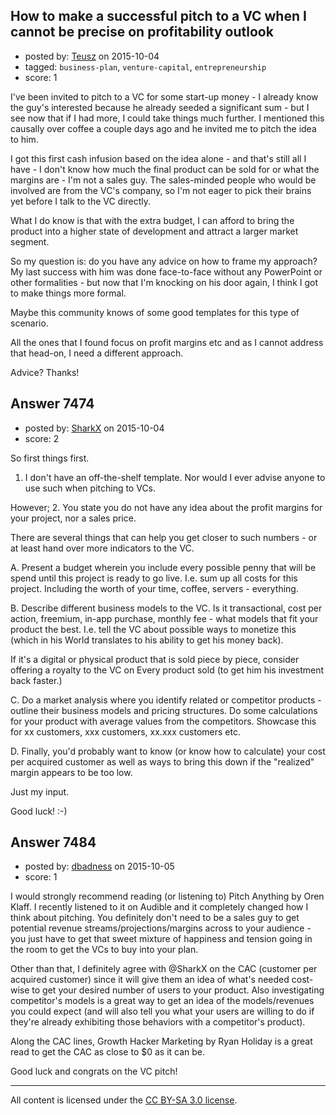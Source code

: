 ## How to make a successful pitch to a VC when I cannot be precise on profitability outlook

- posted by: [Teusz](https://stackexchange.com/users/2802249/teusz) on 2015-10-04
- tagged: `business-plan`, `venture-capital`, `entrepreneurship`
- score: 1

I've been invited to pitch to a VC for some start-up money - I already know the guy's interested because he already seeded a significant sum - but I see now that if I had more, I could take things much further. I mentioned this causally over coffee a couple days ago and he invited me to pitch the idea to him.

I got this first cash infusion based on the idea alone - and that's still all I have - I don't know how much the final product can be sold for or what the margins are - I'm not a sales guy. The sales-minded people who would be involved are from the VC's company, so I'm not eager to pick their brains yet before I talk to the VC directly.

What I do know is that with the extra budget, I can afford to bring the product into a higher state of development and attract a larger market segment.

So my question is: do you have any advice on how to frame my approach? My last success with him was done face-to-face without any PowerPoint or other formalities - but now that I'm knocking on his door again, I think I got to make things more formal.


Maybe this community knows of some good templates for this type of scenario. 

All the ones that I found focus on profit margins etc and as I cannot address that head-on, I need a different approach. 

Advice? Thanks! 


## Answer 7474

- posted by: [SharkX](https://stackexchange.com/users/7061730/sharkx) on 2015-10-04
- score: 2

So first things first.

1. I don't have an off-the-shelf template. Nor would I ever advise anyone to use such when pitching to VCs.

However;
2. You state you do not have any idea about the profit margins for your project, nor a sales price. 

There are several things that can help you get closer to such numbers - or at least hand over more indicators to the VC.

A. Present a budget wherein you include every possible penny that will be spend until this project is ready to go live. I.e. sum up all costs for this project. Including the worth of your time, coffee, servers - everything.

B. Describe different business models to the VC. Is it transactional, cost per action, freemium, in-app purchase, monthly fee - what models that fit your product the best. I.e. tell the VC about possible ways to monetize this (which in his World translates to his ability to get his money back). 

If it's a digital or physical product that is sold piece by piece, consider offering a royalty to the VC on Every product sold (to get him his investment back faster.)

C. Do a market analysis where you identify related or competitor products - outline their business models and pricing structures. Do some  calculations for your product with average values from the competitors. Showcase this for xx customers, xxx customers, xx.xxx customers etc. 

D. Finally, you'd probably want to know (or know how to calculate) your cost per acquired customer as well as ways to bring this down if the "realized" margin appears to be too low.

Just my input. 

Good luck! :-)


## Answer 7484

- posted by: [dbadness](https://stackexchange.com/users/5905421/dbadness) on 2015-10-05
- score: 1

I would strongly recommend reading (or listening to) Pitch Anything by Oren Klaff. I recently listened to it on Audible and it completely changed how I think about pitching. You definitely don't need to be a sales guy to get potential revenue streams/projections/margins across to your audience - you just have to get that sweet mixture of happiness and tension going in the room to get the VCs to buy into your plan.

Other than that, I definitely agree with @SharkX on the CAC (customer per acquired customer) since it will give them an idea of what's needed cost-wise to get your desired number of users to your product. Also investigating competitor's models is a great way to get an idea of the models/revenues you could expect (and will also tell you what your users are willing to do if they're already exhibiting those behaviors with a competitor's product).

Along the CAC lines, Growth Hacker Marketing by Ryan Holiday is a great read to get the CAC as close to $0 as it can be.

Good luck and congrats on the VC pitch!



---

All content is licensed under the [CC BY-SA 3.0 license](https://creativecommons.org/licenses/by-sa/3.0/).
